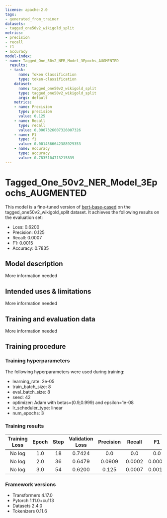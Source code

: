 ```yaml
---
license: apache-2.0
tags:
- generated_from_trainer
datasets:
- tagged_one50v2_wikigold_split
metrics:
- precision
- recall
- f1
- accuracy
model-index:
- name: Tagged_One_50v2_NER_Model_3Epochs_AUGMENTED
  results:
  - task:
      name: Token Classification
      type: token-classification
    dataset:
      name: tagged_one50v2_wikigold_split
      type: tagged_one50v2_wikigold_split
      args: default
    metrics:
    - name: Precision
      type: precision
      value: 0.125
    - name: Recall
      type: recall
      value: 0.0007326007326007326
    - name: F1
      type: f1
      value: 0.0014566642388929353
    - name: Accuracy
      type: accuracy
      value: 0.7835104713215839
---
```


<!-- This model card has been generated automatically according to the information the Trainer had access to. You
should probably proofread and complete it, then remove this comment. -->

# Tagged_One_50v2_NER_Model_3Epochs_AUGMENTED

This model is a fine-tuned version of [bert-base-cased](https://huggingface.co/bert-base-cased) on the tagged_one50v2_wikigold_split dataset.
It achieves the following results on the evaluation set:
- Loss: 0.6200
- Precision: 0.125
- Recall: 0.0007
- F1: 0.0015
- Accuracy: 0.7835

## Model description

More information needed

## Intended uses & limitations

More information needed

## Training and evaluation data

More information needed

## Training procedure

### Training hyperparameters

The following hyperparameters were used during training:
- learning_rate: 2e-05
- train_batch_size: 8
- eval_batch_size: 8
- seed: 42
- optimizer: Adam with betas=(0.9,0.999) and epsilon=1e-08
- lr_scheduler_type: linear
- num_epochs: 3

### Training results

| Training Loss | Epoch | Step | Validation Loss | Precision | Recall | F1     | Accuracy |
|:-------------:|:-----:|:----:|:---------------:|:---------:|:------:|:------:|:--------:|
| No log        | 1.0   | 18   | 0.7424          | 0.0       | 0.0    | 0.0    | 0.7776   |
| No log        | 2.0   | 36   | 0.6479          | 0.0909    | 0.0002 | 0.0005 | 0.7819   |
| No log        | 3.0   | 54   | 0.6200          | 0.125     | 0.0007 | 0.0015 | 0.7835   |


### Framework versions

- Transformers 4.17.0
- Pytorch 1.11.0+cu113
- Datasets 2.4.0
- Tokenizers 0.11.6
